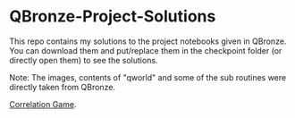 # QBronze-Project-Solutions

This repo contains my solutions to the project notebooks given in QBronze. You can download them and put/replace them in the checkpoint folder (or directly open them) to see the solutions.

Note: The images, contents of "qworld" and some of the sub routines were directly taken from QBronze.

[Correlation Game](https://github.com/soly33tworks/QBronze-Project-Solutions/blob/main/Project_Correlation_Game-checkpoint.ipynb).
